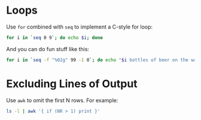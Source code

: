 Loops
=====

Use `for` combined with `seq` to implement a C-style for loop:

```bash
for i in `seq 0 9`; do echo $i; done
```

And you can do fun stuff like this:

```bash
for i in `seq -f "%02g" 99 -1 0`; do echo "$i bottles of beer on the wall"; done
```

Excluding Lines of Output
=========================

Use `awk` to omit the first N rows. For example:

```bash
ls -l | awk '{ if (NR > 1) print }'
```
